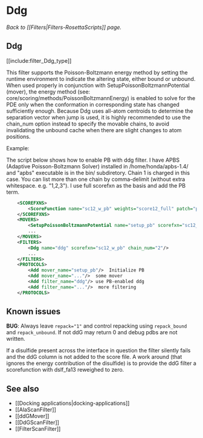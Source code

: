# Ddg
*Back to [[Filters|Filters-RosettaScripts]] page.*
## Ddg

[[include:filter_Ddg_type]]



This filter supports the Poisson-Boltzmann energy method by setting the runtime environment to indicate the altering state, either bound or unbound. When used properly in conjunction with SetupPoissonBoltzmannPotential (mover), the energy method (see: core/scoring/methods/PoissonBoltzmannEnergy) is enabled to solve for the PDE only when the conformation in corresponding state has changed sufficiently enough. Because Ddg uses all-atom centroids to determine the separation vector when jump is used, it is highly recommended to use the chain\_num option instead to specify the movable chains, to avoid invalidating the unbound cache when there are slight changes to atom positions.

Example:

The script below shows how to enable PB with ddg filter. I have APBS (Adaptive Poisson-Boltzmann Solver) installed in /home/honda/apbs-1.4/ and "apbs" executable is in the bin/ subdiretory. Chain 1 is charged in this case. You can list more than one chain by comma-delimit (without extra whitespace. e.g. "1,2,3"). I use full scorefxn as the basis and add the PB term.

```xml
    <SCOREFXNS>
        <ScoreFunction name="sc12_w_pb" weights="score12_full" patch="pb_elec"/>  patch PB term
    </SCOREFXNS>
    <MOVERS>
        <SetupPoissonBoltzmannPotential name="setup_pb" scorefxn="sc12_w_pb" charged_chains="1" apbs_path="/home/honda/apbs-1.4/bin/apbs"/>
        ...
    </MOVERS>
    <FILTERS>
        <Ddg name="ddg" scorefxn="sc12_w_pb" chain_num="2"/>
        ...
    </FILTERS>
    <PROTOCOLS>
        <Add mover_name="setup_pb"/>  Initialize PB
        <Add mover_name="..."/>  some mover
        <Add filter_name="ddg"/> use PB-enabled ddg 
        <Add filter_name="..."/>  more filtering
    </PROTOCOLS>
```

## Known issues
**BUG**: Always leave `repack="1"` and control repacking using `repack_bound` and `repack_unbound`. If not ddG may return 0 and debug pdbs are not written.

If a disulfide present across the interface in question the filter silently fails and the ddG column is not added to the score file. A work around (that ignores the energy contribution of the disulfide) is to provide the ddG filter a scorefunction with dslf_fa13 reweighed to zero.

## See also

* [[Docking applications|docking-applications]]
* [[AlaScanFilter]]
* [[ddGMover]]
* [[DdGScanFilter]]
* [[FilterScanFilter]]

